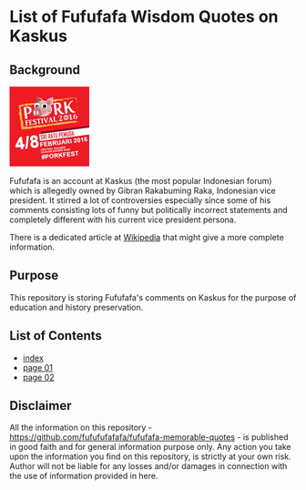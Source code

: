 # List of Fufufafa Wisdom Quotes on Kaskus

## Background
![avatar](img/avatar-fufufafa.png)

Fufufafa is an account at Kaskus (the most popular Indonesian forum) which is allegedly owned by Gibran Rakabuming Raka, Indonesian vice president. It stirred a lot of controversies especially since some of his comments consisting lots of funny but politically incorrect statements and completely different with his current vice president persona.

There is a dedicated article at [Wikipedia](https://en.wikipedia.org/wiki/Fufufafa) that might give a more complete information.

## Purpose
This repository is storing Fufufafa's comments on Kaskus for the purpose of education and history preservation. 

## List of Contents
- [index](readme.md)
- [page 01](readme-1.md)
- [page 02](readme-2.md)

## Disclaimer
All the information on this repository - https://github.com/fufufufafafa/fufufafa-memorable-quotes - is published in good faith and for general information purpose only. Any action you take upon the information you find on this repository, is strictly at your own risk. Author will not be liable for any losses and/or damages in connection with the use of information provided in here.